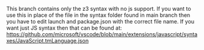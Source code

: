 This branch contains only the z3 syntax with no js support. If you want to use this in place of the file in the syntax folder found in main branch then you have to edit launch and package.json with the correct file name. If you want just JS syntax then that can be found at: https://github.com/microsoft/vscode/blob/main/extensions/javascript/syntaxes/JavaScript.tmLanguage.json
